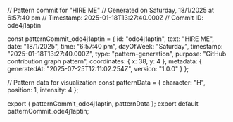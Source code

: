 // Pattern commit for "HIRE ME"
// Generated on Saturday, 18/1/2025 at 6:57:40 pm
// Timestamp: 2025-01-18T13:27:40.000Z
// Commit ID: ode4j1aptin

const patternCommit_ode4j1aptin = {
  id: "ode4j1aptin",
  text: "HIRE ME",
  date: "18/1/2025",
  time: "6:57:40 pm",
  dayOfWeek: "Saturday",
  timestamp: "2025-01-18T13:27:40.000Z",
  type: "pattern-generation",
  purpose: "GitHub contribution graph pattern",
  coordinates: {
    x: 38,
    y: 4
  },
  metadata: {
    generatedAt: "2025-07-25T12:11:02.254Z",
    version: "1.0.0"
  }
};

// Pattern data for visualization
const patternData = {
  character: "H",
  position: 1,
  intensity: 4
};

export { patternCommit_ode4j1aptin, patternData };
export default patternCommit_ode4j1aptin;
